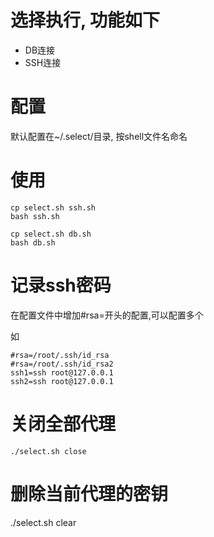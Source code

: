 # 选择执行, 功能如下

* DB连接
* SSH连接

# 配置

默认配置在~/.select/目录, 按shell文件名命名

# 使用
```
cp select.sh ssh.sh
bash ssh.sh

cp select.sh db.sh
bash db.sh
```

# 记录ssh密码

在配置文件中增加#rsa=开头的配置,可以配置多个

如
```
#rsa=/root/.ssh/id_rsa
#rsa=/root/.ssh/id_rsa2
ssh1=ssh root@127.0.0.1
ssh2=ssh root@127.0.0.1
```

# 关闭全部代理
```
./select.sh close
```

# 删除当前代理的密钥
./select.sh clear
